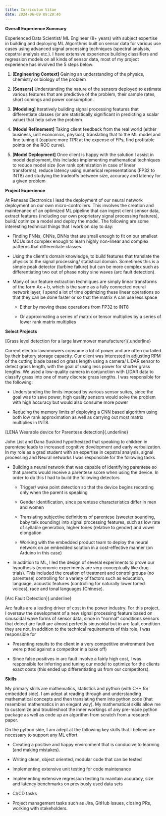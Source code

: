 ```yaml
---
title: Curriculum Vitae
date: 2024-06-09 09:29:40
---
```


**Overall Experience Summary**

Experienced Data Scientist/ ML Engineer (8+ years) with subject expertise in building and deploying ML Algorithms built on sensor data for various use cases using advanced signal processing techniques (spectral analysis, cepstral analysis etc.). I have extensive experience building classifiers and regression models on all kinds of sensor data, most of my project experience has involved the 5 steps below:

1.  **\[Engineering Context\]** Gaining an understanding of the physics, chemistry or biology of the problem

2.  **\[Sensors\]** Understanding the nature of the sensors deployed to estimate various features that are predictive of the problem, their sample rates, short comings and power consumption.

3.  **\[Modeling\]** Iteratively building signal processing features that differentiate classes (or are statistically significant in predicting a scalar value) that help solve the problem

4.  **\[Model Refinement\]** Taking client feedback from the real world (either business, unit economics, physics), translating that to the ML model and fine tuning it (capture more TPR at the expense of FPs, find profitable points on the ROC curve).

5.  **\[Model Deployment\]** Once client is happy with the solution I assist in model deployment, this includes implementing mathematical techniques to reduce model size (low rank optimization in case of linear transforms), reduce latency using numerical representations (FP32 to INT8) and studying the tradeoffs between size, accuracy and latency for a given problem

**Project Experience**

At Renesas Electronics I lead the deployment of our neural network deployment on our own micro-controllers. This involves the creation and maintenance of an optimized ML pipeline that can ingest client sensor data, extract features (including our own proprietary signal processing features), build/ optimize a model and deploy the model. The following are some interesting technical things that I work on day to day:

-   Finding FNNs, CNNs, DNNs that are small enough to fit on our smallest MCUs but complex enough to learn highly non-linear and complex patterns that differentiate classes.

-   Using the client's domain knowledge, to build features that translate the physics to the signal processing/ statistical domain. Sometimes this is a simple peak detector (turbine failure) but can be more complex such as differentiating two out of phase noisy sine waves (arc fault detection).

-   Many of our feature extraction techniques are simply linear transforms of the form Ax + b, which is the same as a fully connected neural network layer, I spend a lot of time optimizing these linear operations so that they can be done faster or so that the matrix A can use less space

    -   Either by moving these operations from FP32 to INT8

    -   Or approximating a series of matrix or tensor multiplies by a series of lower rank matrix multiplies

**Select Projects**

[Grass level detection for a large lawnmower manufacturer]{.underline}

Current electric lawnmowers consume a lot of power and are often curtailed by their battery storage capacity. Our client was interested in adjusting RPM of the cutting blade based on grass length using a camera/ LIDAR sensor to detect grass length, with the goal of using less power for shorter grass lengths. We used a low-quality camera in conjunction with LIDAR data to classify grass into one of many discrete grass lengths. I was responsible for the following:

-   Understanding the limits imposed by various sensor suites, since the goal was to save power, high quality sensors would solve the problem with high accuracy but would also consume more power

-   Reducing the memory limits of deploying a CNN based algorithm using both low rank approximation as well as carrying out most matrix multiplies in INT8.

[LENA Wearable device for Parentese detection]{.underline}

John List and Dana Suskind hypothesized that speaking to children in parentese leads to increased cognitive development and early verbalization. In my role as a grad student with an expertise in cepstral analysis, signal processing and Neural networks I was responsible for the following tasks

-   Building a neural network that was capable of identifying parentese so that parents would receive a parentese score when using the device. In order to do this I had to build the following detectors

    -   Trigger/ wake point detection so that the device begins recording only when the parent is speaking

    -   Gender identification, since parentese characteristics differ in men and women

    -   Translating subjective definitions of parentese (sweeter sounding, baby talk sounding) into signal processing features, such as low rate of syllable generation, higher tones (relative to gender) and vowel elongation

    -   Working with the embedded product team to deploy the neural network on an embedded solution in a cost-effective manner (on Arduino in this case)

-   In addition to ML, I led the design of several experiments to prove our hypothesis (economic experiments are very conceptually like drug trials). This included the creation of treatment and control groups (no parentese) controlling for a variety of factors such as education, language, acoustic features (controlling for naturally lower toned voices), race and tonal languages (Chinese).

[Arc Fault Detection]{.underline}

Arc faults are a leading driver of cost in the power industry. For this project, I oversaw the development of a new signal processing feature based on sinusoidal wave forms of sensor data, since in "normal" conditions sensors that detect arc fault are almost perfectly sinusoidal but in arc fault condition they are not. In addition to the technical requirements of this role, I was responsible for

-   Presenting results to the client in a very competitive environment (we were pitted against a competitor in a bake off)

-   Since false positives in arc fault involve a fairly high cost, I was responsible for inferring and tuning our model to optimize for the clients exact costs (this ended up differentiating us from our competitors).

**Skills**

My primary skills are mathematics, statistics and python (with C++ for embedded side). I am adept at reading through and understanding mathematical concepts and then translating them into python code (that resembles mathematics in an elegant way). My mathematical skills allow me to customize and troubleshoot the inner workings of any pre-made python package as well as code up an algorithm from scratch from a research paper.

On the python side, I am adept at the following key skills that I believe are necessary to support any ML effort

-   Creating a positive and happy environment that is conducive to learning (and making mistakes).

-   Writing clean, object oriented, modular code that can be tested

-   Implementing extensive unit testing for code maintenance

-   Implementing extensive regression testing to maintain accuracy, size and latency benchmarks on previously used data sets

-   CI/CD tasks

-   Project management tasks such as Jira, GitHub Issues, closing PRs, working with stakeholders.